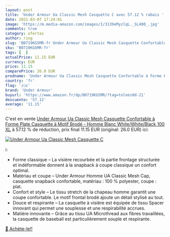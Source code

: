 ```yaml
---
layout: post
title: 'Under Armour Ua Classic Mesh Casquette C avec 57.12 % rabais '
date: 2021-03-07 17:24:01
image: 'https://m.media-amazon.com/images/I/3139eMyzlqL._SL400_.jpg'
comments: true
category: ofertas
author: ring
slug: 'B0719KG5MR-fr Under Armour Ua Classic Mesh Casquette Confortable à Forme...'
sku: 'B0719KG5MR-fr'
tags: [  ]
actualPrice: 11.15 EUR
currency: EUR
price: 11.15
comparePrice: 26.0 EUR
prodname: 'Under Armour Ua Classic Mesh Casquette Confortable à Forme Plate  Casquette à Motif Brodé - Homme  Blanc  White/White/Black  100    XL'
country: 'fr'
flag: '🇫🇷'
brand: 'Under Armour'
buyurl: 'https://www.amazon.fr/dp/B0719KG5MR/?tag=tolees0d-21'
descuento: '57.12'
average: '11.15'
---
```


C'est en vente [Under Armour Ua Classic Mesh Casquette Confortable à Forme Plate  Casquette à Motif Brodé - Homme  Blanc  White/White/Black  100    XL](https://www.amazon.fr/dp/B0719KG5MR/?tag=tolees0d-21)  à  57.12 % de réduction, prix final  11.15 EUR (original: 26.0 EUR) ici:

[![Under Armour Ua Classic Mesh Casquette C](https://m.media-amazon.com/images/I/3139eMyzlqL._SL400_.jpg)](https://www.amazon.fr/dp/B0719KG5MR/?tag=tolees0d-21)

ℹ️:

- Forme classique – La visière recourbée et la partie frontage structurée et indéformable donnent à la snapback à coupe classique un confort optimal.
- Matériau et coupe – Under Armour Homme UA Classic Mesh Cap, casquette snapback confortable, matériau : 100 % polyester, coupe : plat.
- Confort et style – Le tissu stretch de la chapeau homme garantit une coupe confortable. Le motif frontal brodé ajoute un détail stylisé au tout.
- Douce et respirante – La casquette à visière est équipée de tissu Spacer innovant qui permet une souplesse et une respirabilité accrues.
- Matière innovante – Grâce au tissu UA Microthread aux fibres travaillées, la casquette de baseball est particulièrement souple et respirante.

[🛒 Achète-le!!](https://www.amazon.fr/dp/B0719KG5MR/?tag=tolees0d-21)
